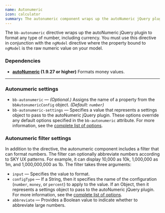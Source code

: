 ```yaml
---
name: Autonumeric
icon: calculator
summary: The autonumeric component wraps up the autoNumeric jQuery plugin to format any type of number.
---
```


The `bb-autonumeric` directive wraps up the autoNumeric jQuery plugin to format any type of number, including currency. You must use this directive in conjunction with the `ngModel` directive where the property bound to `ngModel` is the raw numeric value on your model.

 ### Dependencies ###
 - **[autoNumeric](http://www.decorplanit.com/plugin/) (1.9.27 or higher)** Formats money values.

---

### Autonumeric settings ###
 - `bb-autonumeric` &mdash; *(Optional.)* Assigns the name of a property from the `bbAutonumericConfig` object. *(Default: `number`)*
 - `bb-autonumeric-settings` &mdash; Specifies a value that represents a settings object to pass to the autoNumeric jQuery plugin. These options override any default options specified in the `bb-autonumeric` attribute. For more information, see the [complete list of options](http://www.decorplanit.com/plugin/).

### Autonumeric filter settings ###
In addition to the directive, the autonumeric component includes a filter that can format numbers. The filter can optionally abbreviate numbers according to SKY UX patterns. For example, it can display 10,000 as 10k, 1,000,000 as 1m, and 1,000,000,000 as 1b. The filter takes three arguments:

 - `input` &mdash; Specifies the value to format.
 - `configType` &mdash; If a String, then it specifies the name of the configuration (`number`, `money`, or `percent`) to apply to the value. If an Object, then it represents a settings object to pass to the autoNumeric jQuery plugin. For more information, see the [complete list of options](http://www.decorplanit.com/plugin/).
 - `abbreviate` &mdash; Provides a Boolean value to indicate whether to abbreviate large numbers.
